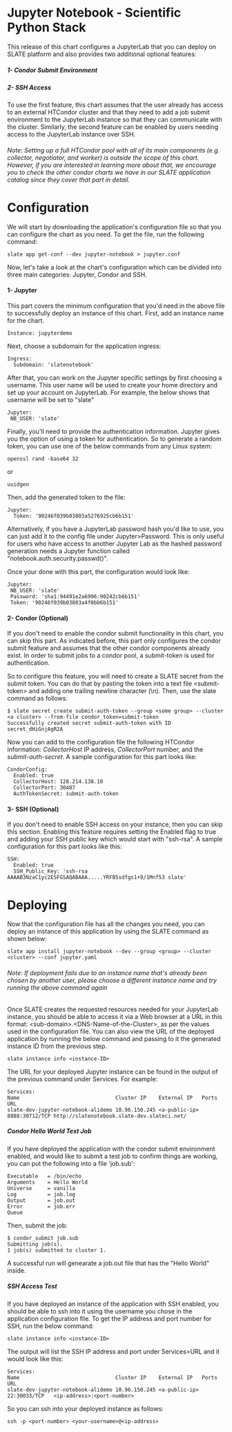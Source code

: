 # Jupyter Notebook - Scientific Python Stack

This release of this chart configures a JupyterLab that you can deploy on SLATE platform and also provides two additional optional features: 
##### 1- Condor Submit Environment
##### 2- SSH Access

To use the first feature, this chart assumes that the user already has access to an external HTCondor cluster and that they need to add a job submit environment to the JupyterLab instance so that they can communicate with the cluster. Similarly, the second feature can be enabled by users needing access to the JupyterLab instance over SSH. 

###### Note: Setting up a full HTCondor pool with all of its main components (e.g. collector, negotiator, and worker) is outside the scope of this chart. However, if you are interested in learning more about that, we encourage you to check the other condor charts we have in our SLATE application catalog since they cover that part in detail.

# Configuration
We will start by downloading the application's configuration file so that you can configure the chart as you need. To get the file, run the following command:  

	slate app get-conf --dev jupyter-notebook > jupyter.conf


Now, let's take a look at the chart's configuration which can be divided into three main categories: Jupyter, Condor and SSH. 
#### 1- Jupyter

This part covers the minimum configuration that you'd need in the above file to successfully deploy an instance of this chart. First, add an instance name for the chart. 

	Instance: jupyterdemo
	
Next, choose a subdomain for the application ingress: 

	Ingress:
	  Subdomain: 'slatenotebook'
 
After that, you can work on the Jupyter specific settings by first choosing a username. This user name will be used to create your home directory and set up your account on JupyterLab. For example, the below shows that username will be set to "slate"

	Jupyter:
     NB_USER: 'slate'

Finally, you'll need to provide the authentication information. Jupyter gives you the option of using a token for authentication. So to generate a random token, you can use one of the below commands from any Linux system:

	openssl rand -base64 32
	
or

	uuidgen

Then, add the generated token to the file:

	Jupyter:
	  Token: '90246f039b03803a5276925cb6b151'
     
Alternatively, if you have a JupyterLab password hash you'd like to use, you can just add it to the config file under Jupyter>Password. This is only useful for users who have access to another Jupyter Lab as the hashed password generation needs a Jupyter function called "notebook.auth.security.passwd()". 

Once your done with this part, the configuration would look like:

	Jupyter:
     NB_USER: 'slate'
     Password: 'sha1:94491e2a6996:90242cb6b151'
     Token: '90246f039b03803a4f0bb6b151'

 
#### 2- Condor (Optional)  
If you don't need to enable the condor submit functionality in this chart, you can skip this part. As indicated before, this part only configures the condor submit feature and assumes that the other condor components already exist. In order to submit jobs to a condor pool, a submit-token is used for authentication.
 
So to configure this feature, you will need to create a SLATE secret from the submit token. You can do that by pasting the token into a text file &lt;submit-token&gt; and adding one trailing newline character (\n). Then, use the slate command as follows:

	$ slate secret create submit-auth-token --group <some group> --cluster <a cluster> --from-file condor_token=submit-token
	Successfully created secret submit-auth-token with ID secret_dHiGnjAgR2A
 
 

Now you can add to the configuration file the following HTCondor information: *CollectorHost* IP address, *CollectorPort* number, and the *submit-auth-secret*. A sample configuration for this part looks like:

	CondorConfig:
      Enabled: true
      CollectorHost: 128.214.138.10
      CollectorPort: 30487
      AuthTokenSecret: submit-auth-token
  
#### 3- SSH (Optional) 
If you don't need to enable SSH access on your instance, then you can skip this section. Enabling this feature requires setting the Enabled flag to true and adding your SSH public key which would start with "ssh-rsa". A sample configuration for this part looks like this:

	SSH:  
	  Enabled: true
	  SSH_Public_Key: 'ssh-rsa AAAAB3NzaC1yc2ESFGSAQABAAA.....YRFB5sdfgs1+9/1Mnf53 slate'

# Deploying
 Now that the configuration file has all the changes you need, you can deploy an instance of this application by using the SLATE command as shown below: 

	slate app install jupyter-notebook --dev --group <group> --cluster <cluster> --conf jupyter.yaml
	
###### Note: If deployment fails due to an instance name that's already been chosen by another user, please choose a different instance name and try running the above command again 
Once SLATE creates the requested resources needed for your JupyterLab instance, you should be able to access it via a Web browser at a URL in this format: &lt;sub-domain&gt;.&lt;DNS-Name-of-the-Cluster&gt;, as per the values used in the configuration file. You can also view the URL of the deployed application by running the below command and passing to it the generated instance ID from the previous step.

	slate instance info <instance-ID>

The URL for your deployed Jupyter instance can be found in the output of the previous command under Services. For example:

	Services:
	Name                               Cluster IP    External IP   Ports          URL                                     
	slate-dev-jupyter-notebook-alidemo 10.96.150.245 <a-public-ip> 8888:30712/TCP http://slatenotebook.slate-dev.slateci.net/

##### Condor Hello World Test Job
If you have deployed the application with the condor submit environment enabled, and would like to submit a test job to confirm things are working, you can put the following into a file 'job.sub':

	Executable   = /bin/echo
	Arguments    = Hello World
	Universe     = vanilla
	Log          = job.log
	Output       = job.out
	Error        = job.err
	Queue

Then, submit the job: 

	$ condor_submit job.sub
	Submitting job(s).
	1 job(s) submitted to cluster 1.

A successful run will genearate a job.out file that has the "Hello World" inside.

##### SSH Access Test
If you have deployed an instance of the application with SSH enabled, you should be able to ssh into it using the username you chose in the application configuration file. To get the IP address and port number for SSH, run the below command:
	
	slate instance info <instance-ID>
	
The output will list the SSH IP address and port under Services>URL and it would look like this:

	Services:
	Name                               Cluster IP    External IP   Ports          URL                                     
	slate-dev-jupyter-notebook-alidemo 10.96.150.245 <a-public-ip> 22:30033/TCP   <ip-address>:<port-number>

So you can ssh into your deployed instance as follows:

	ssh -p <port-number> <your-username>@<ip-address>


